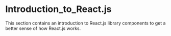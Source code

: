 # Introduction_to_React.js
This section contains an introduction to React.js library components to get a better sense of how React.js works.

